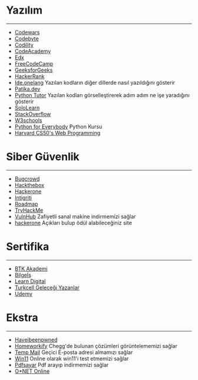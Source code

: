 # Yazılım
---
* [Codewars](https://www.codewars.com/)
* [Codebyte](https://coderbyte.com/)
* [Codility](https://www.codility.com/)
* [CodeAcademy](https://www.codecademy.com/)
* [Edx](https://www.edx.org/search?q=python)
* [FreeCodeCamp](https://www.freecodecamp.org/)
* [GeeksforGeeks](https://www.geeksforgeeks.org/)
* [HackerRank](https://www.hackerrank.com/)
* [Ide.onelang](https://ide.onelang.io/) Yazılan kodların diğer dillerde nasıl yazıldığını gösterir
* [Patika.dev](https://www.patika.dev/tr)
* [Python Tutor](https://pythontutor.com/) Yazılan kodları görselleştirerek adım adım ne işe yaradığını gösterir
* [SoloLearn](https://www.sololearn.com/learning/1073)
* [StackOverflow](https://stackoverflow.com/)
* [W3schools](https://www.w3schools.com/)
* [Python for Everybody](https://www.youtube.com/watch?v=UjeNA_JtXME&list=PLlRFEj9H3Oj7Bp8-DfGpfAfDBiblRfl5p) Python Kursu 
* [Harvard CS50's Web Programming](https://www.youtube.com/watch?v=Nn7EX3zkGUo&list=PLhQjrBD2T380xvFSUmToMMzERZ3qB5Ueu) 


# Siber Güvenlik
---
* [Bugcrowd](https://www.bugcrowd.com/)
* [Hackthebox](https://www.hackthebox.com/)
* [Hackerone](https://www.hackerone.com/)
* [Intigriti](https://www.intigriti.com/)
* [Roadmap](https://roadmap.sh/)
* [TryHackMe](https://tryhackme.com/)
* [VulnHub](https://www.vulnhub.com/) Zafiyetli sanal makine indirmemizi sağlar
* [hackerone](https://www.hackerone.com/) Açıkları bulup ödül alabileceğiniz site


# Sertifika 
---
* [BTK Akademi](https://www.btkakademi.gov.tr/)
* [Bilgeİş](https://bilgeis.net/)
* [Learn Digital](https://learndigital.withgoogle.com/digitalgarage/)
* [Turkcell Geleceği Yazanlar](https://gelecegiyazanlar.turkcell.com.tr/)
* [Udemy](https://www.udemy.com/)

# Ekstra
---
* [Haveibeenpwned](https://haveibeenpwned.com/)
* [Homeworkify](https://homeworkify.net/) Chegg'de bulunan çözümleri görüntelememizi sağlar
* [Temp Mail](https://temp-mail.org/tr/) Geçici E-posta adresi almamızı sağlar
* [Win11](https://win11.blueedge.me/) Online olarak win11'i test etmemizi sağlar
* [Pdfsayar](https://www.pdfsayar.com/tr/) Pdf arayıp indirmemizi sağlar
* [O*NET Online](https://www.onetonline.org/)

